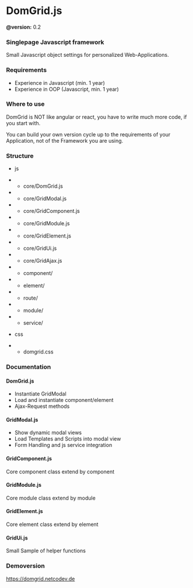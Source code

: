 # DomGrid.js

**@version:** 0.2

### Singlepage Javascript framework

Small Javascript object settings for personalized Web-Applications.

### Requirements

- Experience in Javascript (min. 1 year)
- Experience in OOP (Javascript, min. 1 year)


### Where to use
DomGrid is NOT like angular or react, you have to write much more code, if you start with.

You can build your own version cycle up to the requirements of your Application, not of the Framework you are using.

### Structure

- js
- - core/DomGrid.js
- - core/GridModal.js
- - core/GridComponent.js
- - core/GridModule.js
- - core/GridElement.js
- - core/GridUi.js
- - core/GridAjax.js
- - component/
- - element/
- - route/
- - module/
- - service/

- css
- - domgrid.css

### Documentation 

#### DomGrid.js 
- Instantiate GridModal
- Load and instantiate component/element
- Ajax-Request methods

#### GridModal.js
- Show dynamic modal views
- Load Templates and Scripts into modal view
- Form Handling and js service integration

#### GridComponent.js
Core component class extend by component

#### GridModule.js
Core module class extend by module

#### GridElement.js
Core element class extend by element

#### GridUi.js
Small Sample of helper functions

### Demoversion
https://domgrid.netcodev.de
